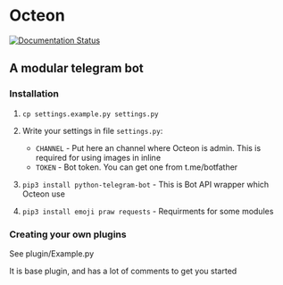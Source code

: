 # Octeon
[![Documentation Status](https://readthedocs.org/projects/octeon/badge/?version=latest)](http://octeon.readthedocs.io/en/latest/?badge=latest)
## A modular telegram bot
### Installation

1. `cp settings.example.py settings.py`

2. Write your settings in file `settings.py`:
    - `CHANNEL` - Put here an channel where Octeon is admin. This is required for using images in inline
    - `TOKEN` - Bot token. You can get one from t.me/botfather

3. `pip3 install python-telegram-bot` - This is Bot API wrapper which Octeon use

3. `pip3 install emoji praw requests` - Requirments for some modules

### Creating your own plugins

See plugin/Example.py

It is base plugin, and has a lot of comments to get you started